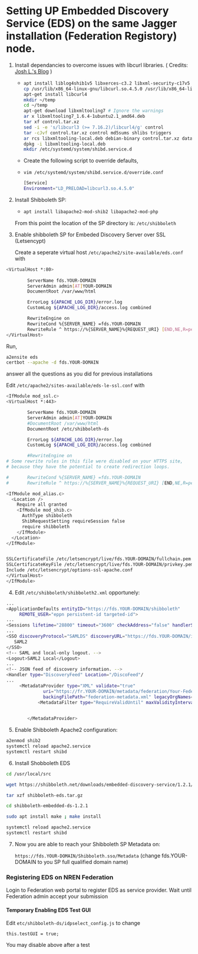 # Setting UP Embedded Discovery Service (EDS) on the same Jagger installation (Federation Registory) node.

1. Install dependancies to overcome issues with libcurl libraries. ( Credits: [Josh L.'s Blog](https://depts.washington.edu/bitblog/2018/06/libcurl3-libcurl4-shibboleth-php-curl-ubuntu-18-04/) )
   * ```bash
     apt install liblog4shib1v5 libxerces-c3.2 libxml-security-c17v5 libcurl3
     cp /usr/lib/x86_64-linux-gnu/libcurl.so.4.5.0 /usr/lib/x86_64-linux-gnu/libcurl3.so.4.5.0
     apt-get install libcurl4
     mkdir ~/temp
     cd ~/temp
     apt-get download libxmltooling7 # Ignore the warnings
     ar x libxmltooling7_1.6.4-1ubuntu2.1_amd64.deb
     tar xf control.tar.xz
     sed -i -e 's/libcurl3 (>= 7.16.2)/libcurl4/g' control
     tar -cJvf control.tar.xz control md5sums shlibs triggers
     ar rcs libxmltooling-local.deb debian-binary control.tar.xz data.tar.xz
     dpkg -i libxmltooling-local.deb
     mkdir /etc/systemd/system/shibd.service.d
     ```
   * Create the following script to override defaults,
   * `vim /etc/systemd/system/shibd.service.d/override.conf`
   
     ```bash
     [Service]
     Environment="LD_PRELOAD=libcurl3.so.4.5.0"
     ```
   
2. Install Shibboleth SP:
   * ```bash
     apt install libapache2-mod-shib2 libapache2-mod-php
     ```

   From this point the location of the SP directory is: ```/etc/shibboleth```
   
3. Enable shibboleth SP for  Embeded Discovery Server over SSL (Letsencypt)

   Create a seperate virtual host  `/etc/apache2/site-available/eds.conf` with

```bash
<VirtualHost *:80>
  
        ServerName fds.YOUR-DOMAIN
        ServerAdmin admin[AT]YOUR-DOMAIN
        DocumentRoot /var/www/html

        ErrorLog ${APACHE_LOG_DIR}/error.log
        CustomLog ${APACHE_LOG_DIR}/access.log combined

        RewriteEngine on
        RewriteCond %{SERVER_NAME} =fds.YOUR-DOMAIN
        RewriteRule ^ https://%{SERVER_NAME}%{REQUEST_URI} [END,NE,R=permanent]
</VirtualHost>
```

   Run,

```bash
a2ensite eds
certbot --apache -d fds.YOUR-DOMAIN
```

   answer all the questions as you did for previous installations
   
   Edit `/etc/apache2/sites-available/eds-le-ssl.conf` with
   
```bash
<IfModule mod_ssl.c>
<VirtualHost *:443>

        ServerName fds.YOUR-DOMAIN
        ServerAdmin admin[AT]YOUR-DOMAIN
        #DocumentRoot /var/www/html
        DocumentRoot /etc/shibboleth-ds

        ErrorLog ${APACHE_LOG_DIR}/error.log
        CustomLog ${APACHE_LOG_DIR}/access.log combined

        #RewriteEngine on
# Some rewrite rules in this file were disabled on your HTTPS site,
# because they have the potential to create redirection loops.

#       RewriteCond %{SERVER_NAME} =fds.YOUR-DOMAIN
#       RewriteRule ^ https://%{SERVER_NAME}%{REQUEST_URI} [END,NE,R=permanent]

<IfModule mod_alias.c>
  <Location />
    Require all granted
    <IfModule mod_shib.c>
      AuthType shibboleth
      ShibRequestSetting requireSession false
      require shibboleth
    </IfModule>
  </Location>
</IfModule>


SSLCertificateFile /etc/letsencrypt/live/fds.YOUR-DOMAIN/fullchain.pem
SSLCertificateKeyFile /etc/letsencrypt/live/fds.YOUR-DOMAIN/privkey.pem
Include /etc/letsencrypt/options-ssl-apache.conf
</VirtualHost>
</IfModule>
```

4. Edit `/etc/shibboleth/shibboleth2.xml` opportunely:

```bash
...
<ApplicationDefaults entityID="https://fds.YOUR-DOMAIN/shibboleth"
     REMOTE_USER="eppn persistent-id targeted-id">
...
<Sessions lifetime="28800" timeout="3600" checkAddress="false" handlerSSL="true" cookieProps="https">
...
<SSO discoveryProtocol="SAMLDS" discoveryURL="https://fds.YOUR-DOMAIN/index.html" isDefault="true">
   SAML2
</SSO>
<!-- SAML and local-only logout. -->
<Logout>SAML2 Local</Logout>
...
<!-- JSON feed of discovery information. -->
<Handler type="DiscoveryFeed" Location="/DiscoFeed"/
...
   	 <MetadataProvider type="XML" validate="true"
              uri="https://fr.YOUR-DOMAIN/metadata/federation/Your-Federation/metadata.xml"
              backingFilePath="federation-metadata.xml" legacyOrgNames="true" reloadInterval="7200">
            <MetadataFilter type="RequireValidUntil" maxValidityInterval="2419200"/>
            

        </MetadataProvider>
```

5. Enable Shibboleth Apache2 configuration:

```bash
a2enmod shib2
systemctl reload apache2.service 
systemctl restart shibd
```
6. Install Shobboleth EDS

```bash
cd /usr/local/src

wget https://shibboleth.net/downloads/embedded-discovery-service/1.2.1/shibboleth-embedded-ds-1.2.1.tar.gz -O shibboleth-eds.tar.gz

tar xzf shibboleth-eds.tar.gz

cd shibboleth-embedded-ds-1.2.1

sudo apt install make ; make install

systemctl reload apache2.service 
systemctl restart shibd
```


7. Now you are able to reach your Shibboleth SP Metadata on:
   
   `https://fds.YOUR-DOMAIN/Shibboleth.sso/Metadata` (change fds.YOUR-DOMAIN to you SP full qualified domain name)


### Registering EDS on NREN Federation

Login to Federation web portal to register EDS as service provider. Wait until Federation admin accept your submission


#### Temporary Enabling EDS Test GUI

Edit `etc/shibboleth-ds/idpselect_config.js` to change

 ```this.testGUI = true;```

You may disable above after a test
